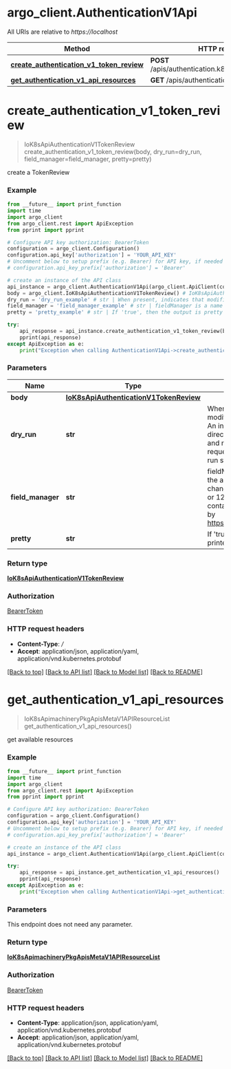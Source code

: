 # argo_client.AuthenticationV1Api

All URIs are relative to *https://localhost*

Method | HTTP request | Description
------------- | ------------- | -------------
[**create_authentication_v1_token_review**](AuthenticationV1Api.md#create_authentication_v1_token_review) | **POST** /apis/authentication.k8s.io/v1/tokenreviews | 
[**get_authentication_v1_api_resources**](AuthenticationV1Api.md#get_authentication_v1_api_resources) | **GET** /apis/authentication.k8s.io/v1/ | 


# **create_authentication_v1_token_review**
> IoK8sApiAuthenticationV1TokenReview create_authentication_v1_token_review(body, dry_run=dry_run, field_manager=field_manager, pretty=pretty)



create a TokenReview

### Example
```python
from __future__ import print_function
import time
import argo_client
from argo_client.rest import ApiException
from pprint import pprint

# Configure API key authorization: BearerToken
configuration = argo_client.Configuration()
configuration.api_key['authorization'] = 'YOUR_API_KEY'
# Uncomment below to setup prefix (e.g. Bearer) for API key, if needed
# configuration.api_key_prefix['authorization'] = 'Bearer'

# create an instance of the API class
api_instance = argo_client.AuthenticationV1Api(argo_client.ApiClient(configuration))
body = argo_client.IoK8sApiAuthenticationV1TokenReview() # IoK8sApiAuthenticationV1TokenReview | 
dry_run = 'dry_run_example' # str | When present, indicates that modifications should not be persisted. An invalid or unrecognized dryRun directive will result in an error response and no further processing of the request. Valid values are: - All: all dry run stages will be processed (optional)
field_manager = 'field_manager_example' # str | fieldManager is a name associated with the actor or entity that is making these changes. The value must be less than or 128 characters long, and only contain printable characters, as defined by https://golang.org/pkg/unicode/#IsPrint. (optional)
pretty = 'pretty_example' # str | If 'true', then the output is pretty printed. (optional)

try:
    api_response = api_instance.create_authentication_v1_token_review(body, dry_run=dry_run, field_manager=field_manager, pretty=pretty)
    pprint(api_response)
except ApiException as e:
    print("Exception when calling AuthenticationV1Api->create_authentication_v1_token_review: %s\n" % e)
```

### Parameters

Name | Type | Description  | Notes
------------- | ------------- | ------------- | -------------
 **body** | [**IoK8sApiAuthenticationV1TokenReview**](IoK8sApiAuthenticationV1TokenReview.md)|  | 
 **dry_run** | **str**| When present, indicates that modifications should not be persisted. An invalid or unrecognized dryRun directive will result in an error response and no further processing of the request. Valid values are: - All: all dry run stages will be processed | [optional] 
 **field_manager** | **str**| fieldManager is a name associated with the actor or entity that is making these changes. The value must be less than or 128 characters long, and only contain printable characters, as defined by https://golang.org/pkg/unicode/#IsPrint. | [optional] 
 **pretty** | **str**| If &#39;true&#39;, then the output is pretty printed. | [optional] 

### Return type

[**IoK8sApiAuthenticationV1TokenReview**](IoK8sApiAuthenticationV1TokenReview.md)

### Authorization

[BearerToken](../README.md#BearerToken)

### HTTP request headers

 - **Content-Type**: */*
 - **Accept**: application/json, application/yaml, application/vnd.kubernetes.protobuf

[[Back to top]](#) [[Back to API list]](../README.md#documentation-for-api-endpoints) [[Back to Model list]](../README.md#documentation-for-models) [[Back to README]](../README.md)

# **get_authentication_v1_api_resources**
> IoK8sApimachineryPkgApisMetaV1APIResourceList get_authentication_v1_api_resources()



get available resources

### Example
```python
from __future__ import print_function
import time
import argo_client
from argo_client.rest import ApiException
from pprint import pprint

# Configure API key authorization: BearerToken
configuration = argo_client.Configuration()
configuration.api_key['authorization'] = 'YOUR_API_KEY'
# Uncomment below to setup prefix (e.g. Bearer) for API key, if needed
# configuration.api_key_prefix['authorization'] = 'Bearer'

# create an instance of the API class
api_instance = argo_client.AuthenticationV1Api(argo_client.ApiClient(configuration))

try:
    api_response = api_instance.get_authentication_v1_api_resources()
    pprint(api_response)
except ApiException as e:
    print("Exception when calling AuthenticationV1Api->get_authentication_v1_api_resources: %s\n" % e)
```

### Parameters
This endpoint does not need any parameter.

### Return type

[**IoK8sApimachineryPkgApisMetaV1APIResourceList**](IoK8sApimachineryPkgApisMetaV1APIResourceList.md)

### Authorization

[BearerToken](../README.md#BearerToken)

### HTTP request headers

 - **Content-Type**: application/json, application/yaml, application/vnd.kubernetes.protobuf
 - **Accept**: application/json, application/yaml, application/vnd.kubernetes.protobuf

[[Back to top]](#) [[Back to API list]](../README.md#documentation-for-api-endpoints) [[Back to Model list]](../README.md#documentation-for-models) [[Back to README]](../README.md)

